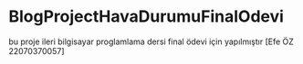 # BlogProjectHavaDurumuFinalOdevi
 bu proje ileri bilgisayar proglamlama dersi final ödevi için yapılmıştır  [Efe ÖZ 22070370057]
